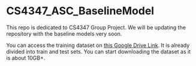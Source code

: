 # CS4347_ASC_BaselineModel

This repo is dedicated to CS4347 Group Project. We will be updating the repository with the baseline models very soon.

You can access the training dataset on [this Google Drive Link](https://drive.google.com/drive/u/1/folders/1HaMgbk2Heszdj71b_6H20-J01Xh8M3u8). It is already divided into train and test sets. You can start downloading the dataset as it is about 10GB+.
